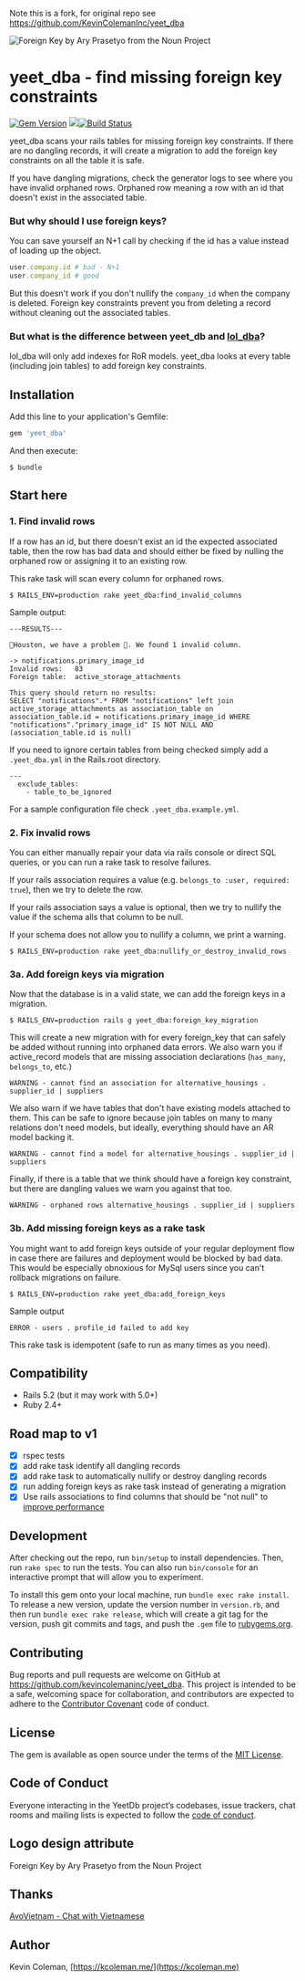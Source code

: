 Note this is a fork, for original repo see https://github.com/KevinColemanInc/yeet_dba


![Foreign Key by Ary Prasetyo from the Noun Project](./yeet_dba.png)

# yeet_dba - find missing foreign key constraints
[![Gem Version](https://badge.fury.io/rb/yeet_dba.svg)](https://badge.fury.io/rb/yeet_dba) <a href="https://codeclimate.com/github/KevinColemanInc/yeet_dba/maintainability"><img src="https://api.codeclimate.com/v1/badges/a0baa6373d4be7f0d630/maintainability" /></a>[![Build Status](https://travis-ci.com/KevinColemanInc/yeet_dba.svg?branch=master)](https://travis-ci.com/KevinColemanInc/yeet_dba)

yeet_dba scans your rails tables for missing foreign key constraints. If there are no dangling records, it will create a migration to add the foreign key constraints on all the table it is safe.

If you have dangling migrations, check the generator logs to see where you have invalid orphaned rows. Orphaned row meaning a row with an id that doesn't exist in the associated table.

### But why should I use foreign keys?

You can save yourself an N+1 call by checking if the id has a value instead of loading up the object.

```ruby
user.company.id # bad - N+1
user.company_id # good
```

But this doesn't work if you don't nullify the `company_id` when the company is deleted. Foreign key constraints prevent you from deleting a record without cleaning out the associated tables.

### But what is the difference between yeet_db and [lol_dba](https://github.com/plentz/lol_dba)?

lol_dba will only add indexes for RoR models. yeet_dba looks at every table (including join tables) to add foreign key constraints.

## Installation

Add this line to your application's Gemfile:

```ruby
gem 'yeet_dba'
```

And then execute:

    $ bundle

## Start here

### 1. Find invalid rows

If a row has an id, but there doesn't exist an id the expected associated table, then the row has bad data and should either be fixed by nulling the orphaned row or assigning it to an existing row.

This rake task will scan every column for orphaned rows.

```
$ RAILS_ENV=production rake yeet_dba:find_invalid_columns
```

Sample output:

```
---RESULTS---

🚨Houston, we have a problem 🚨. We found 1 invalid column.

-> notifications.primary_image_id
Invalid rows:   83
Foreign table:  active_storage_attachments

This query should return no results:
SELECT "notifications".* FROM "notifications" left join active_storage_attachments as association_table on association_table.id = notifications.primary_image_id WHERE "notifications"."primary_image_id" IS NOT NULL AND (association_table.id is null)

```

If you need to ignore certain tables from being checked simply add a `.yeet_dba.yml` in the Rails.root directory.

```
---
  exclude_tables:
    - table_to_be_ignored
```

For a sample configuration file check `.yeet_dba.example.yml`.

### 2. Fix invalid rows

You can either manually repair your data via rails console or direct SQL queries, or you can run a rake task to resolve failures.

If your rails association requires a value (e.g. `belongs_to :user, required: true`), then we try to delete the row.

If your rails association says a value is optional, then we try to nullify the value if the schema alls that column to be null.

If your schema does not allow you to nullify a column, we print a warning.

```
$ RAILS_ENV=production rake yeet_dba:nullify_or_destroy_invalid_rows
```

### 3a. Add foreign keys via migration

Now that the database is in a valid state, we can add the foreign keys in a migration.

```
$ RAILS_ENV=production rails g yeet_dba:foreign_key_migration
```

This will create a new migration with for every foreign_key that can safely be added without running into orphaned data errors. We also warn you if active_record models that are missing association declarations (`has_many`, `belongs_to`, etc.)

`WARNING - cannot find an association for alternative_housings . supplier_id | suppliers`

We also warn if we have tables that don't have existing models attached to them. This can be safe to ignore because join tables on many to many relations don't need models, but ideally, everything should have an AR model backing it.

`WARNING - cannot find a model for alternative_housings . supplier_id | suppliers`

Finally, if there is a table that we think should have a foreign key constraint, but there are dangling values we warn you against that too.

`WARNING - orphaned rows alternative_housings . supplier_id | suppliers`

### 3b. Add missing foreign keys as a rake task

You might want to add foreign keys outside of your regular deployment flow in case there are failures and deployment would be blocked by bad data. This would be especially obnoxious for MySql users since you can't rollback migrations on failure.

```
$ RAILS_ENV=production rake yeet_dba:add_foreign_keys
```

Sample output

```
ERROR - users . profile_id failed to add key
```

This rake task is idempotent (safe to run as many times as you need).

## Compatibility

- Rails 5.2 (but it may work with 5.0+)
- Ruby 2.4+

## Road map to v1

- [x] rspec tests
- [x] add rake task identify all dangling records
- [x] add rake task to automatically nullify or destroy dangling records
- [x] run adding foreign keys as rake task instead of generating a migration
- [x] Use rails associations to find columns that should be "not null" to [improve performance](https://stackoverflow.com/questions/1017239/how-do-null-values-affect-performance-in-a-database-search)

## Development

After checking out the repo, run `bin/setup` to install dependencies. Then, run `rake spec` to run the tests. You can also run `bin/console` for an interactive prompt that will allow you to experiment.

To install this gem onto your local machine, run `bundle exec rake install`. To release a new version, update the version number in `version.rb`, and then run `bundle exec rake release`, which will create a git tag for the version, push git commits and tags, and push the `.gem` file to [rubygems.org](https://rubygems.org).

## Contributing

Bug reports and pull requests are welcome on GitHub at https://github.com/kevincolemaninc/yeet_dba. This project is intended to be a safe, welcoming space for collaboration, and contributors are expected to adhere to the [Contributor Covenant](http://contributor-covenant.org) code of conduct.

## License

The gem is available as open source under the terms of the [MIT License](https://opensource.org/licenses/MIT).

## Code of Conduct

Everyone interacting in the YeetDb project’s codebases, issue trackers, chat rooms and mailing lists is expected to follow the [code of conduct](https://github.com/kevincolemaninc/yeet_dba/blob/master/CODE_OF_CONDUCT.md).

## Logo design attribute
Foreign Key by Ary Prasetyo from the Noun Project

## Thanks

[AvoVietnam - Chat with Vietnamese](https://www.avovietnam.com)

## Author

Kevin Coleman, [https://kcoleman.me/](https://kcoleman.me)
